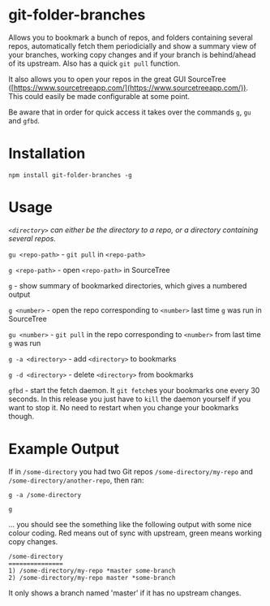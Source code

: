 # git-folder-branches

Allows you to bookmark a bunch of repos, and folders containing several repos, automatically fetch them periodicially and show a summary view of your branches, working copy changes and if your branch is behind/ahead of its upstream. Also has a quick `git pull` function.

It also allows you to open your repos in the great GUI SourceTree ([https://www.sourcetreeapp.com/](https://www.sourcetreeapp.com/)). This could easily be made configurable at some point.

Be aware that in order for quick access it takes over the commands `g`, `gu` and `gfbd`.

# Installation

`npm install git-folder-branches -g`

# Usage

_`<directory>` can either be the directory to a repo, or a directory containing several repos._

`gu <repo-path>` - `git pull` in `<repo-path>`

`g <repo-path>` - open `<repo-path>` in SourceTree

`g` - show summary of bookmarked directories, which gives a numbered output

`g <number>` - open the repo corresponding to `<number>` last time `g` was run in SourceTree

`gu <number>` - `git pull` in the repo corresponding to `<number>` from last time `g` was run

`g -a <directory>` - add `<directory>` to bookmarks

`g -d <directory>` - delete `<directory>` from bookmarks

`gfbd` - start the fetch daemon. It `git fetch`es your bookmarks one every 30 seconds. In this release you just have to `kill` the daemon yourself if you want to stop it. No need to restart when you change your bookmarks though.

# Example Output

If in `/some-directory` you had two Git repos `/some-directory/my-repo` and `/some-directory/another-repo`, then ran:

`g -a /some-directory`

`g`

... you should see the something like the following output with some nice colour coding. Red means out of sync with upstream, green means working copy changes.

```
/some-directory
===============
1) /some-directory/my-repo *master some-branch
2) /some-directory/my-repo master *some-branch
```

It only shows a branch named 'master' if it has no upstream changes.
